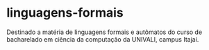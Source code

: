 # linguagens-formais
Destinado a matéria de linguagens formais e autômatos do curso de bacharelado em ciência da computação da UNIVALI, campus Itajaí.
